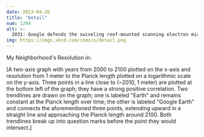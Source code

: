 ```yaml
---
date: 2013-04-26
title: "Detail"
num: 1204
alt: >-
  2031: Google defends the swiveling roof-mounted scanning electron microscopes on its Street View cars, saying they 'don't reveal anything that couldn't be seen by any pedestrian scanning your house with an electron microscope.'
img: https://imgs.xkcd.com/comics/detail.png
---
```

My Neighborhood's Resolution in:

[A two-axis graph with years from 2000 to 2100 plotted on the x-axis and resolution from 1 meter to the Planck length plotted on a logarithmic scale on the y-axis. Three points in a line close to (~2010, 1 meter) are plotted at the bottom left of the graph; they have a strong positive correlation. Two trendlines are drawn on the graph; one is labeled "Earth" and remains constant at the Planck length over time; the other is labeled "Google Earth" and connects the aforementioned three points, extending upward in a straight line and approaching the Planck length around 2100. Both trendlines break up into question marks before the point they would intersect.]